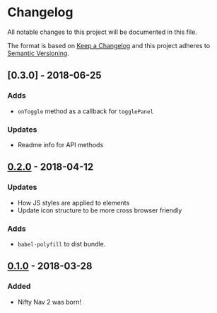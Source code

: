 # Changelog
All notable changes to this project will be documented in this file.

The format is based on [Keep a Changelog](http://keepachangelog.com/en/1.0.0/)
and this project adheres to [Semantic Versioning](http://semver.org/spec/v2.0.0.html).

## [0.3.0] - 2018-06-25
### Adds
- `onToggle` method as a callback for `togglePanel`

### Updates
- Readme info for API methods  

## [0.2.0] - 2018-04-12
### Updates
- How JS styles are applied to elements
- Update icon structure to be more cross browser friendly

### Adds
- `babel-polyfill` to dist bundle.

## [0.1.0] - 2018-03-28
### Added
- Nifty Nav 2 was born!


[0.2.0]: https://github.com/factor1/nifty-nav-2/compare/v0.1.0...v0.2.0
[0.1.0]: https://github.com/factor1/nifty-nav-2/compare/v0.0.2-0...v0.1.0
